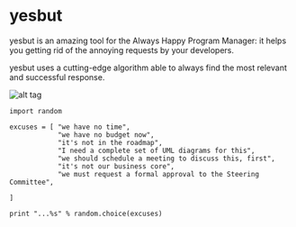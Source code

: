 yesbut
======

yesbut is an amazing tool for the Always Happy Program Manager: it helps you getting rid of the annoying requests by your developers.

yesbut uses a cutting-edge algorithm able to always find the most relevant and successful response.


![alt tag](https://raw.github.com/arialdomartini/yesbut/gh-pages/images/one.png)

```
import random

excuses = [ "we have no time",
            "we have no budget now",
            "it's not in the roadmap",
            "I need a complete set of UML diagrams for this",
            "we should schedule a meeting to discuss this, first",
            "it's not our business core",
            "we must request a formal approval to the Steering Committee",

]

print "...%s" % random.choice(excuses)
```